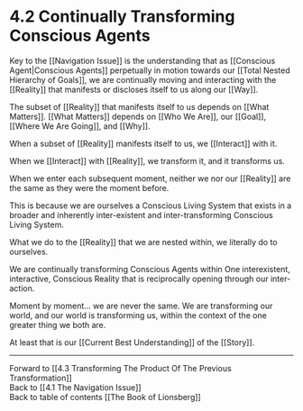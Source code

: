 # 4.2 Continually Transforming Conscious Agents

Key to the  [[Navigation Issue]] is the understanding that as [[Conscious Agent|Conscious Agents]] perpetually in motion towards our [[Total Nested Hierarchy of Goals]], we are continually moving and interacting with the [[Reality]] that manifests or discloses itself to us along our [[Way]]. 

The subset of [[Reality]] that manifests itself to us depends on [[What Matters]]. [[What Matters]] depends on [[Who We Are]], our [[Goal]], [[Where We Are Going]], and [[Why]]. 

When a subset of [[Reality]] manifests itself to us, we [[Interact]] with it. 

When we [[Interact]] with [[Reality]], we transform it, and it transforms us. 

When we enter each subsequent moment, neither we nor our [[Reality]] are the same as they were the moment before. 

This is because we are ourselves a Conscious Living System that exists in a broader and inherently inter-existent and inter-transforming Conscious Living System.  

What we do to the [[Reality]] that we are nested within, we literally do to ourselves. 

We are continually transforming Conscious Agents within One interexistent, interactive, Conscious Reality that is reciprocally opening through our inter-action. 

Moment by moment... we are never the same. We are transforming our world, and our world is transforming us, within the context of the one greater thing we both are. 

At least that is our [[Current Best Understanding]] of the [[Story]]. 

___

Forward to [[4.3 Transforming The Product Of The Previous Transformation]]  
Back to [[4.1 The Navigation Issue]]  
Back to table of contents [[The Book of Lionsberg]]  